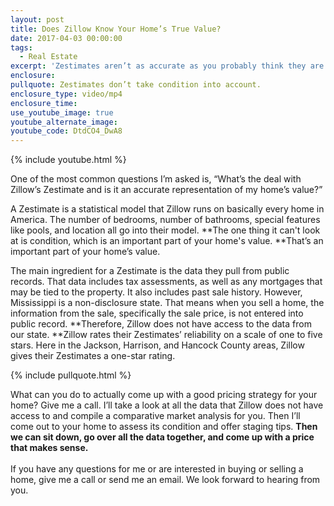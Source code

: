 ```yaml
---
layout: post
title: Does Zillow Know Your Home’s True Value?
date: 2017-04-03 00:00:00
tags:
  - Real Estate
excerpt: 'Zestimates aren’t as accurate as you probably think they are. In fact, they are especially inaccurate in Mississippi.'
enclosure:
pullquote: Zestimates don’t take condition into account.
enclosure_type: video/mp4
enclosure_time:
use_youtube_image: true
youtube_alternate_image:
youtube_code: DtdCO4_DwA8
---
```



{% include youtube.html %}

One of the most common questions I’m asked is, “What’s the deal with Zillow’s Zestimate and is it an accurate representation of my home’s value?”

A Zestimate is a statistical model that Zillow runs on basically every home in America. The number of bedrooms, number of bathrooms, special features like pools, and location all go into their model.&nbsp;**The one thing it can't look at is condition, which is an important part of your home's value.&nbsp;**That’s an important part of your home’s value.

The main ingredient for a Zestimate is the data they pull from public records. That data includes tax assessments, as well as any mortgages that may be tied to the property. It also includes past sale history. However, Mississippi is a non-disclosure state. That means when you sell a home, the information from the sale, specifically the sale price, is not entered into public record. **Therefore, Zillow does not have access to the data from our state.&nbsp;**Zillow rates their Zestimates’ reliability on a scale of one to five stars. Here in the Jackson, Harrison, and Hancock County areas, Zillow gives their Zestimates a one-star rating.

{% include pullquote.html %}

What can you do to actually come up with a good pricing strategy for your home? Give me a call. I’ll take a look at all the data that Zillow does not have access to and compile a comparative market analysis for you. Then I’ll come out to your home to assess its condition and offer staging tips. **Then we can sit down, go over all the data together, and come up with a price that makes sense.**
<br>
<br>If you have any questions for me or are interested in buying or selling a home, give me a call or send me an email. We look forward to hearing from you.